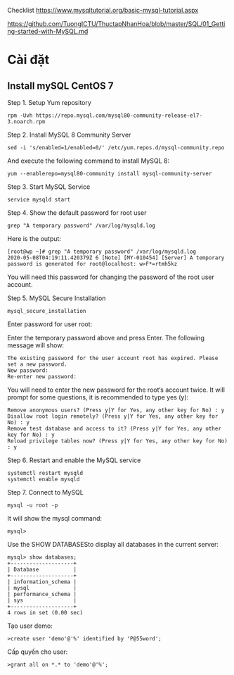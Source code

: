 Checklist https://www.mysqltutorial.org/basic-mysql-tutorial.aspx

https://github.com/TuongICTU/ThuctapNhanHoa/blob/master/SQL/01_Getting-started-with-MySQL.md

# Cài đặt

## Install mySQL CentOS 7
Step 1. Setup Yum repository

    rpm -Uvh https://repo.mysql.com/mysql80-community-release-el7-3.noarch.rpm

Step 2. Install MySQL 8 Community Server

    sed -i 's/enabled=1/enabled=0/' /etc/yum.repos.d/mysql-community.repo

And execute the following command to install MySQL 8:

    yum --enablerepo=mysql80-community install mysql-community-server

Step 3. Start MySQL Service

    service mysqld start

Step 4. Show the default password for root user

    grep "A temporary password" /var/log/mysqld.log

Here is the output:

    [root@wp ~]# grep "A temporary password" /var/log/mysqld.log
    2020-05-08T04:19:11.420379Z 6 [Note] [MY-010454] [Server] A temporary password is generated for root@localhost: w>F*=rtmh5kz

You will need this password for changing the password of the root user account.

Step 5. MySQL Secure Installation

    mysql_secure_installation

Enter password for user root:

Enter the temporary password above and press Enter. The following message will show:

    The existing password for the user account root has expired. Please set a new password.
    New password:
    Re-enter new password:

You will need to enter the new password for the root‘s account twice. It will prompt for some questions, it is recommended to type yes (y):

    Remove anonymous users? (Press y|Y for Yes, any other key for No) : y
    Disallow root login remotely? (Press y|Y for Yes, any other key for No) : y
    Remove test database and access to it? (Press y|Y for Yes, any other key for No) : y
    Reload privilege tables now? (Press y|Y for Yes, any other key for No) : y

Step 6. Restart and enable the MySQL service

    systemctl restart mysqld
    systemctl enable mysqld

Step 7. Connect to MySQL

    mysql -u root -p

It will show the mysql command:

    mysql>

Use the SHOW DATABASESto display all databases in the current server:

```
mysql> show databases;
+--------------------+
| Database           |
+--------------------+
| information_schema |
| mysql              |
| performance_schema |
| sys                |
+--------------------+
4 rows in set (0.00 sec)
```

Tạo user demo:

    >create user 'demo'@'%' identified by 'P@55word';

Cấp quyền cho user:

    >grant all on *.* to 'demo'@'%';




